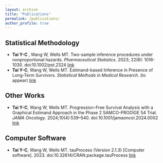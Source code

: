 ```yaml
---
layout: archive
title: "Publications"
permalink: /publications/
author_profile: true
---
```


<!-- {% if site.author.googlescholar %}
  <div class="wordwrap">You can also find my articles on my <a href="{{site.author.googlescholar}}" target="_blank">Google Scholar profile</a>.</div>
{% endif %} -->

## Statistical Methodology
  * <b>Tai Y-C </b>, Wang W, Wells MT. Two-sample inference procedures under nonproportional hazards. *Pharmaceutical Statistics*. 2023; 22(6): 1016-1030. doi:10.1002/pst.2324 <a href="https://doi.org/10.1002/pst.2324"> link </a>
   * <b>Tai Y-C</b>, Wang W, Wells MT. Estimand-based Inference in Presence of Long-Term Survivors. *Statistical Methods in Medical Research*. (to appear) <a href="https://arxiv.org/abs/2409.02209"> link </a>
## Other Works
  * <b>Tai Y-C</b>, Wang W, Wells MT. Progression-Free Survival Analysis with a Graphical Estimand Approach in the Phase 2 SAMCO-PRODIGE 54 Trial. *JAMA Oncology*. 2024;10(4):539–540. doi:10.1001/jamaoncol.2024.0002 <a href="https://doi.org/10.1001/jamaoncol.2024.0002"> link </a>

## Computer Software
 * <b>Tai Y-C</b>, Wang W, Wells MT. tauProcess (Version 2.1.3) [Computer software]. 2023. doi:10.32614/CRAN.package.tauProcess <a href="https://doi.org/10.32614/CRAN.package.tauProcess"> link </a>

